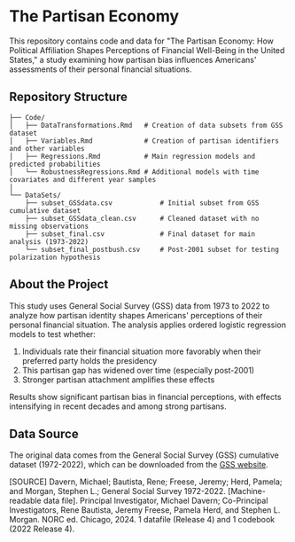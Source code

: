 # The Partisan Economy

This repository contains code and data for "The Partisan Economy: How Political Affiliation Shapes Perceptions of Financial Well-Being in the United States," a study examining how partisan bias influences Americans' assessments of their personal financial situations.

## Repository Structure

```
├── Code/
│   ├── DataTransformations.Rmd   # Creation of data subsets from GSS dataset
│   ├── Variables.Rmd             # Creation of partisan identifiers and other variables
│   ├── Regressions.Rmd           # Main regression models and predicted probabilities
│   └── RobustnessRegressions.Rmd # Additional models with time covariates and different year samples
│
└── DataSets/
    ├── subset_GSSdata.csv            # Initial subset from GSS cumulative dataset
    ├── subset_GSSdata_clean.csv      # Cleaned dataset with no missing observations
    ├── subset_final.csv              # Final dataset for main analysis (1973-2022)
    └── subset_final_postbush.csv     # Post-2001 subset for testing polarization hypothesis
```

## About the Project

This study uses General Social Survey (GSS) data from 1973 to 2022 to analyze how partisan identity shapes Americans' perceptions of their personal financial situation. The analysis applies ordered logistic regression models to test whether:

1. Individuals rate their financial situation more favorably when their preferred party holds the presidency
2. This partisan gap has widened over time (especially post-2001)
3. Stronger partisan attachment amplifies these effects

Results show significant partisan bias in financial perceptions, with effects intensifying in recent decades and among strong partisans.

## Data Source

The original data comes from the General Social Survey (GSS) cumulative dataset (1972-2022), which can be downloaded from the [GSS website](https://gss.norc.org/).

[SOURCE] Davern, Michael; Bautista, Rene; Freese, Jeremy; Herd, Pamela; and Morgan, Stephen L.; General Social Survey 1972-2022. [Machine-readable data file]. Principal Investigator, Michael Davern; Co-Principal Investigators, Rene Bautista, Jeremy Freese, Pamela Herd, and Stephen L. Morgan. NORC ed. Chicago, 2024. 1 datafile (Release 4) and 1 codebook (2022 Release 4).



